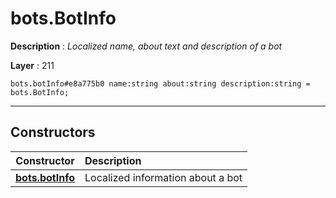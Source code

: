 # bots.BotInfo

**Description** : *Localized name, about text and description of a bot*

**Layer** : 211

```tl
bots.botInfo#e8a775b0 name:string about:string description:string = bots.BotInfo;
```

---

## Constructors

| Constructor | Description |
| :---: | :--- |
| [**bots.botInfo**](constructor/bots.botInfo) | Localized information about a bot |